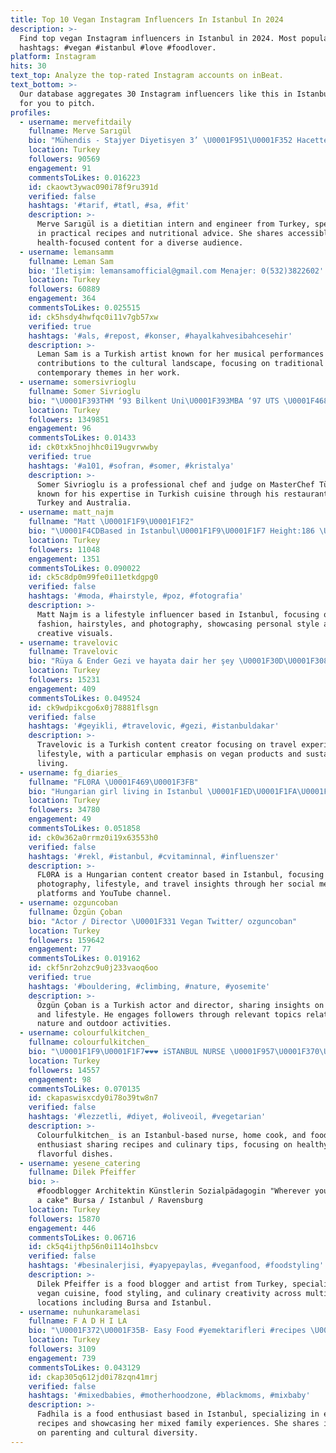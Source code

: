 ```yaml
---
title: Top 10 Vegan Instagram Influencers In Istanbul In 2024
description: >-
  Find top vegan Instagram influencers in Istanbul in 2024. Most popular
  hashtags: #vegan #istanbul #love #foodlover.
platform: Instagram
hits: 30
text_top: Analyze the top-rated Instagram accounts on inBeat.
text_bottom: >-
  Our database aggregates 30 Instagram influencers like this in Istanbul, Turkey
  for you to pitch.
profiles:
  - username: mervefitdaily
    fullname: Merve Sarıgül
    bio: "Mühendis - Stajyer Diyetisyen 3’ \U0001F951\U0001F352 Hacettepe Üniversitesi \U0001F4DA Pratik tarifler \U0001F36B \U0001F4E9 1mervesarigul@gmail.com 2.KEZ ÜNİVERSİTE OKUMA HİKAYEM\U0001F447\U0001F3FB"
    location: Turkey
    followers: 90569
    engagement: 91
    commentsToLikes: 0.016223
    id: ckaowt3ywac090i78f9ru391d
    verified: false
    hashtags: '#tarif, #tatl, #sa, #fit'
    description: >-
      Merve Sarıgül is a dietitian intern and engineer from Turkey, specializing
      in practical recipes and nutritional advice. She shares accessible
      health-focused content for a diverse audience.
  - username: lemansamm
    fullname: Leman Sam
    bio: 'İletişim: lemansamofficial@gmail.com Menajer: 0(532)3822602'
    location: Turkey
    followers: 60889
    engagement: 364
    commentsToLikes: 0.025515
    id: ck5hsdy4hwfqc0i11v7gb57xw
    verified: true
    hashtags: '#als, #repost, #konser, #hayalkahvesibahcesehir'
    description: >-
      Leman Sam is a Turkish artist known for her musical performances and
      contributions to the cultural landscape, focusing on traditional and
      contemporary themes in her work.
  - username: somersivrioglu
    fullname: Somer Sivrioglu
    bio: "\U0001F393THM ‘93 Bilkent Uni\U0001F393MBA ‘97 UTS \U0001F468\U0001F3FB‍\U0001F373@masterchefturkiye judge /MD @efendy_istanbul @anasonmezebar @maydanoz.sydney iletişim: renginatik@gmail.com"
    location: Turkey
    followers: 1349851
    engagement: 96
    commentsToLikes: 0.01433
    id: ck0txk5nojhhc0i19ugvrwwby
    verified: true
    hashtags: '#a101, #sofran, #somer, #kristalya'
    description: >-
      Somer Sivrioglu is a professional chef and judge on MasterChef Türkiye,
      known for his expertise in Turkish cuisine through his restaurants in
      Turkey and Australia.
  - username: matt_najm
    fullname: "Matt \U0001F1F9\U0001F1F2"
    bio: "\U0001F4CDBased in Istanbul\U0001F1F9\U0001F1F7 Height:186 \U0001F4E9"
    location: Turkey
    followers: 11048
    engagement: 1351
    commentsToLikes: 0.090022
    id: ck5c8dp0m99fe0i11etkdgpg0
    verified: false
    hashtags: '#moda, #hairstyle, #poz, #fotografia'
    description: >-
      Matt Najm is a lifestyle influencer based in Istanbul, focusing on
      fashion, hairstyles, and photography, showcasing personal style and
      creative visuals.
  - username: travelovic
    fullname: Travelovic
    bio: "Rüya & Ender Gezi ve hayata dair her şey \U0001F30D\U0001F308 Vegan ürünler denediğimiz video:"
    location: Turkey
    followers: 15231
    engagement: 409
    commentsToLikes: 0.049524
    id: ck9wdpikcgo6x0j78881flsgn
    verified: false
    hashtags: '#geyikli, #travelovic, #gezi, #istanbuldakar'
    description: >-
      Travelovic is a Turkish content creator focusing on travel experiences and
      lifestyle, with a particular emphasis on vegan products and sustainable
      living.
  - username: fg_diaries_
    fullname: "FL0RA \U0001F469\U0001F3FB"
    bio: "Hungarian girl living in Istanbul \U0001F1ED\U0001F1FA\U0001F1F9\U0001F1F7 \U0001F4F7 @flora_photographs \U0001F469\U0001F3FB‍\U0001F4BB @chezamor_com \U0001F4F9 Youtube - Flora’s Diaries"
    location: Turkey
    followers: 34780
    engagement: 49
    commentsToLikes: 0.051858
    id: ck0w362a0rrmz0i19x63553h0
    verified: false
    hashtags: '#rekl, #istanbul, #cvitaminnal, #influenszer'
    description: >-
      FL0RA is a Hungarian content creator based in Istanbul, focusing on
      photography, lifestyle, and travel insights through her social media
      platforms and YouTube channel.
  - username: ozguncoban
    fullname: Özgün Çoban
    bio: "Actor / Director \U0001F331 Vegan Twitter/ ozguncoban"
    location: Turkey
    followers: 159642
    engagement: 77
    commentsToLikes: 0.019162
    id: ckf5nr2ohzc9u0j233vaoq6oo
    verified: true
    hashtags: '#bouldering, #climbing, #nature, #yosemite'
    description: >-
      Özgün Çoban is a Turkish actor and director, sharing insights on veganism
      and lifestyle. He engages followers through relevant topics related to
      nature and outdoor activities.
  - username: colourfulkitchen_
    fullname: colourfulkitchen_
    bio: "\U0001F1F9\U0001F1F7❤❤❤ iSTANBUL NURSE \U0001F957\U0001F370\U0001F35C#FOODLOVER \U0001F469‍⚕️MOM,WIFE #HOMECOOK \U0001F469‍\U0001F373\U0001F64B‍♀️WELCOME TO MY KITCHEN #GOODMOOD \U0001F49E #GOODFOOD"
    location: Turkey
    followers: 14557
    engagement: 98
    commentsToLikes: 0.070135
    id: ckapaswisxcdy0i78o39tw8n7
    verified: false
    hashtags: '#lezzetli, #diyet, #oliveoil, #vegetarian'
    description: >-
      Colourfulkitchen_ is an Istanbul-based nurse, home cook, and food
      enthusiast sharing recipes and culinary tips, focusing on healthy and
      flavorful dishes.
  - username: yesene_catering
    fullname: Dilek Pfeiffer
    bio: >-
      #foodblogger Architektin Künstlerin Sozialpädagogin "Wherever you go, find
      a cake" Bursa / Istanbul / Ravensburg
    location: Turkey
    followers: 15870
    engagement: 446
    commentsToLikes: 0.06716
    id: ck5q4ijthp56n0i114o1hsbcv
    verified: false
    hashtags: '#besinalerjisi, #yapyepaylas, #veganfood, #foodstyling'
    description: >-
      Dilek Pfeiffer is a food blogger and artist from Turkey, specializing in
      vegan cuisine, food styling, and culinary creativity across multiple
      locations including Bursa and Istanbul.
  - username: nuhunkaramelasi
    fullname: F A D H I LA
    bio: "\U0001F372\U0001F35B- Easy Food #yemektarifleri #recipes \U0001F4CD\U0001F30D- Istanbul \U0001F1F9\U0001F1F7 Cameroon \U0001F1E8\U0001F1F2 \U0001F935‍♂️\U0001F931\U0001F3FE- Mix Family \U0001F33A @withlove.fadhila"
    location: Turkey
    followers: 3109
    engagement: 739
    commentsToLikes: 0.043129
    id: ckap305q612jd0i78zqn41mrj
    verified: false
    hashtags: '#mixedbabies, #motherhoodzone, #blackmoms, #mixbaby'
    description: >-
      Fadhila is a food enthusiast based in Istanbul, specializing in easy
      recipes and showcasing her mixed family experiences. She shares insights
      on parenting and cultural diversity.
---
```


